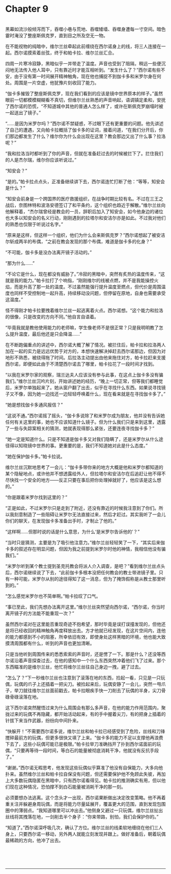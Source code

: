 # Chapter 9

<br>
黑幕如流沙般倾泻而下，吞噬小巷与荒地、吞噬矮墙、吞噬身遭每一寸空间。暗色霎时淹没了整座斯佩克罗，直到目之所及空无一物。

在不能视物的纯暗中，维尔兰丝牵起此前缠绕在西尔诺身上的线，将三人连接在一起。西尔诺摸索着丝弦，终于和帕卡拉、维尔兰丝汇合。

四周一片寒冷寂静，黑暗似乎一并带走了温度。声音也受到了阻隔，稍远一些便沉闷地无法传入他人耳中，只有靠近时才能互相听到。“发生什么了？”西尔诺有些不安，由于没有第一时间展开精神触角，现在他也捕捉不到伽卡多和米罗尔身在何处。周围是一片空虚，他犹豫片刻收回了能力。

“伽卡多摧毁了整座斯佩克罗，现在我们看到的应该是镜中世界原本的样子。”虽然眼前一切都模模糊糊看不真切，但维尔兰丝熟悉的声音响起，语调镇定柔和，安抚了西尔诺的恐慌，“不知道城中其他的普通人怎么样了，或许在斯佩克罗崩塌时被一起送出了镜子。”

“……是因为米罗尔吗？”西尔诺不禁疑惑，不过眼下还有更重要的问题。他先讲述了自己的遭遇，又向帕卡拉概括了伽卡多的证词，接着问道，“在我们分开后，你们那边都发生了什么？维尔你为什么会出现在这里？教会那边又出了什么事？拉洛呢？”

“我和拉洛当时都听到了你的声音，但就在准备赶过去的时候被拦下了。拦住我们的人是杰尔瑞，维尔你应该听说过。”

“知安会？”

“是的。”帕卡拉点点头，正准备继续讲下去，西尔诺连忙打断了他：“等等，知安会是什么？”

“知安会前身是一个跨国界的医疗救援组织，在战争时期比较有名。不过在三王之战后，奈图林特和波洛安德签订了和平条约，这个组织也趋近于解散。”维尔兰丝向他解释着，“杰尔瑞曾经是教会的一员，辞职后加入了知安会，如今他身边的诸位也大多以知安会的名义行动，刚刚遇到的拉塔尔和安洁尔亦是如此。不过我对他们的熟悉也仅限于听说过名字。”

“原来是这样，但这样一个组织，他们为什么会来斯佩克罗？”西尔诺想起了被安洁尔斩成两半的布偶，“之前在教会发现的那个布偶，难道是伽卡多的化身？”

“不可能，伽卡多是没办法离开镜子活动的。”

“那为什么……”

“不论它是什么，现在都没有威胁了。”冷寂的黑暗中，突然有炙热的温度传来，“这就是我的能力。”帕卡拉打了个响指，“刚刚维尔的线被点燃，并不是我能操控火焰，而是升高了那一处的温度。不过虽然能强行提升温度至燃点，但代价是周围温度也同样不受控制地一起升高，持续移动没问题，但停留在原地，自身也需要承受这温度。”

怪不得刚才帕卡拉要拽着维尔兰丝一起逃离着火点。西尔诺想。“这个能力和拉洛的很像，只是改变的方向不同。”他自言自语着。

“毕竟我就是教他使用能力的老师嘛，学生像老师不是很正常？只是我明明教了怎么提升温度，最后他还是只会降温……”

在不断跑偏重点的讲述中，西尔诺大概了解了情况。被拦住后，帕卡拉和拉洛两人加在一起的实力是远远优势于对方的，本想快速解决掉赶去西尔诺那边，但因为对地形不熟悉，被绕得拖了时间。后拉洛主动提出由他来拖住对方，帕卡拉赶来支援西尔诺，即便如此由于不清楚西尔诺去了哪里，帕卡拉花了一段时间才找到。

“以我在米罗尔家的观察，瑞兰达夫人应该没有参与此事，在这点上伽卡多没有骗我们。”维尔兰丝沉吟片刻，开始讲述她的经历，“晚上一切正常，但等我们都睡觉后，米罗尔单独起来了。她从窗户翻了出去，似乎在寻找什么东西。如果说寻找镜子又不像，因为她一边找还一边轻轻呼唤着什么，现在看来就是在寻找伽卡多了。”

“她是想找伽卡多通风报信？”

“这说不通。”西尔诺摇了摇头，“伽卡多说除了和米罗尔成为朋友，他并没有告诉她任何有关这里的事，她也不应该知道什么镜子。但为什么我们只是来到这里，透露了一些与失踪案相关的猜测，她就表现得那么紧张，还要连夜寻找伽卡多？”

“她一定是知道什么。只是不知道是伽卡多又对我们隐瞒了，还是米罗尔从什么途径得以知晓镜中世界的事。更重要的是，我们不知道她对此是什么态度。”

“她在保护伽卡多。”帕卡拉说。

维尔兰丝沉默地思考了一会儿：“伽卡多带你来的地方大概是他和米罗尔都知道的某个隐秘地点，或许他并不想透露给外人，但拉塔尔和安洁尔在后追赶让他不得不尽快找一个安全的地方——反正只要在事后把你处理掉就好了，他应该是这么想的。”

“你是跟着米罗尔找到这里的？”

“正是如此，不过米罗尔只是走到了附近，还没有靠近的时候我注意到了你们。所以我刻意制造了一些阻碍让米罗尔无法直接过来，然后才赶过。其实我听了一会儿你们的聊天，在发现伽卡多准备出手时，才制止了他的。”

“这样啊……但那时说的话是什么意思，为什么‘是米罗尔告诉他的’？”

“当时只是猜测，主要是为了吸引他注意力。”维尔兰丝轻轻笑了一下，“其实后来伽卡多的叙述存在明显问题，但因为我之前提到米罗尔时他的神情，我相信他没有骗我们。”

“米罗尔听到某个教士提到圣克托教会将派人介入调查，是吧？”看到维尔兰丝点头后，西尔诺继续说了下去，“此前伽卡多根本没把任何教会的教士带进镜子里。只有一种可能，米罗尔从别的途径得知了这一消息，但为了掩饰假称是从教士那里听到的。”

“怎么感觉米罗尔也不简单啊。”帕卡拉叹了口气。

“事已至此，我们先想办法离开这里。”维尔兰丝突然望向西尔诺，“西尔诺，你当时离开镜子的方法能不能重现一次？”

虽然西尔诺对在这里能否重现奇迹不抱希望，那时毕竟是误打误撞发现的，但他还是将已经收回的精神触角再度释放出去。方才他就已经发现，在这片空间内，连他的能力都感到不小的阻塞，所幸依旧有效，即使身处这样黑暗的环境，他也能大致摸清周围都有什么，听到的声音也更加清晰。

只是当他听到周围传来的悉悉索索的声音时，还是愣了一下。那是什么？还没等西尔诺沿着声音探查过去，在他的感知中一个什么东西突然冲着他们飞了过来。那个东西瞄准的是维尔兰丝，他忙将维尔兰丝往自己身边一拽，避了过去。

“怎么了？”下一秒维尔兰丝也注意到了滚落在地的东西，捡起一看，只见是一只玩偶，玩偶的爪子上还插着一把尖刀。被捡起来后，玩偶安静了一会儿，突然一甩爪子，举刀就往维尔兰丝面前戳去，帕卡拉眼疾手快一刀削去了玩偶的半身，尖刀骨碌骨碌滚落在地。

这下西尔诺突然醒悟过来为什么周围会有那么多声音，在他的能力作用范围内，聚拢过来的玩偶不再隐藏，都开始活动起来，有的手中握着尖刀，有的把身上插着的针拔下来当作武器，纷纷向中间扑来。

“快躲开！”不需要西尔诺多说，维尔兰丝和帕卡拉已经感受到了危险，丝线和刀锋搅碎最前方的玩偶，但更多很快又填了上来。“伽卡多的能力不足以支撑他再浪费下去了，这些小玩偶可能已是极限。”帕卡拉举刀准确挡开了扑到西尔诺面前的玩偶，“只要再等待一段时间，等白石的能量被彻底消耗干净，他就没有反抗手段了。”

“谢谢。”西尔诺无暇思考，他发现这些玩偶似乎算准了他没有自保能力，大多向他扑来。虽然维尔兰丝和帕卡拉自保没有问题，但还需要保护他不免顾此失彼，再加上大多数玩偶隐匿在黑暗中，只有西尔诺看得见。帕卡拉的推测确实有用，但以他们现在这种情况，恐怕撑不到白石能量被消耗干净的那一刻。

必须要想办法逃离。这个念头才一出现，西尔诺果断做出决定改变策略。他不再着重关注并躲避身周玩偶，而是将能力尽量延展开，覆盖更大的范围，直到发现包围圈中的薄弱点。“我知道哪里可以冲出去。”他侧身又避过一只玩偶，维尔兰丝扯出丝线将其拽落在地，一剑削去半个身子：“你来带路，别怕，我们会保护你的。”

“知道了。”西尔诺深呼吸几次，确认了方位。维尔兰丝的线柔软地缠绕在他们三人身上，只要西尔诺一移动，另外两人就能立刻发现并跟上。做好准备后，朝着玩偶最稀疏的方向，他冲了出去。

<br>
<br>
<br>

---

